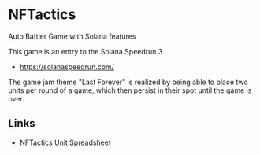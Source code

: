 # NFTactics
Auto Battler Game with Solana features

This game is an entry to the Solana Speedrun 3

- https://solanaspeedrun.com/

The game jam theme "Last Forever" is realized by being able to place two units per round of a game, which then persist in their spot until the game is over.

## Links

- [NFTactics Unit Spreadsheet](https://docs.google.com/spreadsheets/d/1qU83qgSusZJN6q49JCAeLYgYSlx-UKXpHoK7asQ27E8/edit?gid=0#gid=0)
